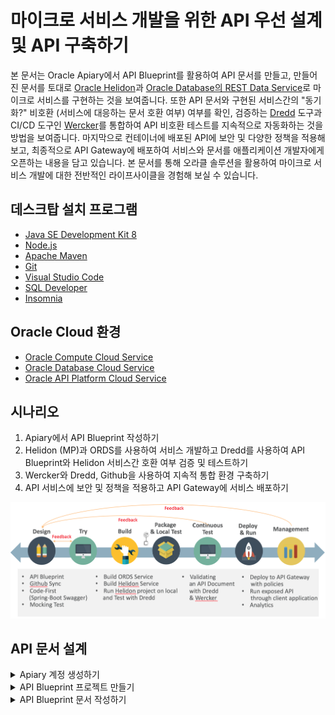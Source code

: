 # 마이크로 서비스 개발을 위한 API 우선 설계 및 API 구축하기

본 문서는 Oracle Apiary에서 API Blueprint를 활용하여 API 문서를 만들고, 만들어진 문서를 토대로 [Oracle Helidon](http://helidon.io)과 [Oracle Database의 REST Data Service](https://www.oracle.com/database/technologies/appdev/rest.html)로 마이크로 서비스를 구현하는 것을 보여줍니다. 
또한 API 문서와 구현된 서비스간의 "동기화?" 비호환 (서비스에 대응하는 문서 호환 여부) 여부를 확인, 검증하는 [Dredd](https://github.com/apiaryio/dredd) 도구과 CI/CD 도구인 [Wercker](https://app.wercker.com/)를 통합하여 API 비호환 테스트를 지속적으로 자동화하는 것을 방법을 보여줍니다.
마지막으로 컨테이너에 배포된 API에 보안 및 다양한 정책을 적용해 보고, 최종적으로 API Gateway에 배포하여 서비스와 문서를 애플리케이션 개발자에게 오픈하는 내용을 담고 있습니다.
본 문서를 통해 오라클 솔루션을 활용하여 마이크로 서비스 개발에 대한 전반적인 라이프사이클을 경험해 보실 수 있습니다.

## 데스크탑  설치 프로그램
* [Java SE Development Kit 8](https://www.oracle.com/technetwork/java/javase/downloads/jdk8-downloads-2133151.html)
* [Node.js](https://nodejs.org/ko/download)
* [Apache Maven](https://maven.apache.org/download.cgi)
* [Git](https://git-scm.com/download/win)
* [Visual Studio Code](https://code.visualstudio.com/download)
* [SQL Developer](https://www.oracle.com/technetwork/developer-tools/sql-developer/downloads/index.html)
* [Insomnia](https://insomnia.rest/download)

## Oracle Cloud 환경
* [Oracle Compute Cloud Service](https://cloud.oracle.com/ko_KR/compute)
* [Oracle Database Cloud Service](https://cloud.oracle.com/ko_KR/database)
* [Oracle API Platform Cloud Service](https://cloud.oracle.com/ko_KR/api-platform)

## 시나리오
1. Apiary에서 API Blueprint 작성하기
2. Helidon (MP)과 ORDS를 사용하여 서비스 개발하고 Dredd를 사용하여 API Blueprint와 Helidon 서비스간 호환 여부 검증 및 테스트하기
3. Wercker와 Dredd, Github을 사용하여 지속적 통합 환경 구축하기
4. API 서비스에 보안 및 정책을 적용하고 API Gateway에 서비스 배포하기

![Scenario](images/api_first_design_scenario.png)

## API 문서 설계
<details>
<summary>Apiary 계정 생성하기</summary>
API 문서를 작성하고 Mock Test를 하기 위한 Apiary 계정을 생성하는 단계입니다.  
만약 계정을 가지고 있다면 이 단계를 건너뜁니다.  

> [Apiary(https://apiary.io)](https://apiary.io) 홈페이지에 접속한 후 우측 상단의 **Sign up** 버튼을 클릭합니다.  
> ![apiary home](images/apiary_home.png)

> **Continue with GitHub** 버튼을 클릭합니다.  
> GitHub 계정이 필요합니다. 만약에 없을 경우 [GitHub(https://github.com)](https://github.com)에서 계정을 생성하세요.  
> ![apiary_sign_up](images/apiary_sign_up.png)

> GitHub 계정을 입력하고 **Sign In** 버튼을 클릭합니다.  
> ![apiary_github_account1](images/apiary_github_account1.png)

> GitHub에서 verify를 위한 메일이 발송됩니다.  
> ![apiary_github_auth](images/apiary_github_auth.png)

> GitHub 로그인 메일 계정으로 접속하여 verify 메일을 확인하고 **verify email address**를 클릭 합니다.  
> ![apiary_email_auth](images/apiary_email_auth.png)

> 다시 Apiary 홈페이지로 접속한 후 우측 상단의 **Sign In** 버튼을 클릭, **Continue with GitHub** 버튼을 클릭 합니다.  
> ![apiary_signin](images/apiary_signin.png)

> GitHub 계정을 입력하고 **Sign In** 버튼을 클릭합니다.  
> ![apiary_github_signin](images/apiary_github_signin.png)

> Apiary 계정을 생성하면 기본 API 하나를 생성해야 합니다.  
> **Name your first API** 부분에 *myfirstapi* 혹은 *helloapiary* 와 같이 임의로 입력합니다.  
> ![apiary_first_api](images/apiary_first_api.png)

> Apiary 계정을 성공적으로 생성하였습니다. :clap:  
> 아래 화면은 Apiary 에디터 화면으로 좌측이 에디터, 우측이 실시간으로 만들어지는 API 문서입니다.  
> ![apiary_first_api_editor](images/apiary_first_api_editor.png)
</details>

<details>
<summary>API Blueprint 프로젝트 만들기</summary>
이제 API 프로젝트를 하나 만들어 보겠습니다.

> 좌측 상단의 API 이름을 클릭한 후 **Create New API Project**를 선택합니다.  
> ![apiary_create_new_api](images/apiary_create_new_api.png)

> **Personal API**를 선택하고 API 이름은 **Movie API** 라고 입력합니다.  
> 문서 유형은 API Blueprint와 Swagger 2.0 스펙을 지원하는데, 여기서는 API Blueprint로 문서를 작성합니다.
>>:warning: **참고 : Personal API와 Team API**  
>>Personal API는 무료 서비스로 개인만 작업이 가능하며, 팀단위 협업 기능은 지원하지 않습니다.  
>>또한 작성된 API 문서는 해당 문서의 URL만 알면 누구나 볼 수 있도록 공개됩니다.  
>>유료 서비스인 Enterprise 버전을 구매할 경우 팀 단위 협업이 가능한 Team API 문서를 생성할 수 있습니다.  
>>Team API는 팀멤버를 구성하고 팀멤버만 볼 수 있는 Private API로 구성할 수 있습니다. 

> ![apiary_create_new_api_personal](images/apiary_create_new_api_personal.png)
>	> :warning: **참고 : API Blueprint와 Swagger**  
>	> API Blueprint와 Swagger는 API 문서 작성 시 가장 많이 사용되고 있는 API 문서 정의 언어입니다.  
>	> 이외에 MuleSoft의 RAML(YAML)과 Slate(Markdown), Asciidoc (Spring-boot REST Doc 에서 기본으로 사용) 등이 있습니다.  
>	> 정확하게는 API Blueprint의 경우 API 문서를 생성하는데 포커스가 맞춰져 있다면, Swagger는 API를 정의하는데 포커스가 맞춰져 있습니다.  
>	> API Blueprint는 개발자가 아니어도 쉽게 배울 수 있으며, 작성하기 쉽고 이해하기 쉬운 마크다운 형식을 지원합니다.  
>	> 문서를 위한 스펙이기 때문에 실제 구현을 위한 정의가 Swagger에 비해 상대적으로 많이 포함되지 않아, 스텁이나 스니펫과  
>	> 같은 코드 생성 기능을 제공하기 어렵습니다.  
>	> Swagger는 Linux Foundation의 오픈소스 프로젝트인 OpenAPI Initiative에 추가되면서 현재는 Open API Specification (OAS)  
>	> 이라는 이름으로 불리고 있습니다. 개발자에게 친숙한 JSON, YAML 형식으로 작성하며, 구현을 위한 여러가지 스펙을 제공하기 때문에  
>	> 개발자 사이에서 많이 사용되고 있으며, 다양한 언어의 스텁 코드를 생성할 수 있는 기능도 제공될 수 있습니다. (e.g. Swagger Codegen)  
>	> 반면에 API Blueprint에 비해서 구현과 관련된 많은 내용이 포함되기 때문에 비 개발자에게는 다소 복잡하게 느껴질 수 있습니다.  
>	> Swagger는 문서의 복잡성이 높기 때문에 문서를 먼저 만들고 API를 만들기 보다는 이미 만들어진 API에서 Swagger문서를 추출하는  
>	> 방식으로 더 많이 사용됩니다. (ORDS를 포함 많은 개발 언어 및 프레임웍에서 Swagger 생성 기능을 제공합니다.)  
>	> 따라서, 일반적으로 Design First 를 말할때는 API Blueprint, Code First를 말할때는 Swagger를  
>	> 떠올리면 됩니다. (물론 Swagger가 더 익숙한 사용자라면 Swagger가 Design First Approach가 될 수 있습니다.)  

> 생성을 하게 되면 좌측에 샘플 API Blueprint 마크다운과 에디터가 보이고, 우측에 HTML 문서가 보입니다.  
> ![apiary_write_api_1](images/apiary_write_api_1.png)
</details>

<details>
<summary>API Blueprint 문서 작성하기</summary>
이제부터 Movie API 문서를 작성하겠습니다.  
:memo: **마크가 표기되어 있는 부분만 변경 또는 재작성합니다.**  

> API Blueprint 버전 정도로 생각하면 됩니다.  
> 현재 API Blueprint spec은 1A revision 9 입니다.  
> ```markdown
> FORMAT: 1A
> ```

> 실제 서비스할 Production 서버의 주소입니다.  
> 처음에는 Production 환경이 없기 때문에 변경하지 않습니다.
> ```markdown
> HOST: http://polls.apiblueprint.org/
> ```

> API 문서 이름입니다. 한글도 가능합니다.
> ```markdown
> # Movie API
> ```

> :memo:**수정**  
> API에 대한 설명, 소개를 적는 부분입니다.  
> 변경 전 부분을 아래와 같이 수정합니다.  
> *변경 전*
> ```diff
> - Polls is a simple API allowing consumers to view polls and vote in them.
> ```
> *변경 후*
> ```markdown
> 영화 정보를 제공하는 API 입니다.
> ```

> :memo:**수정**  
> API에 대한 엔드포인트 URL입니다.  
> 변경 전 부분을 아래와 같이 수정합니다.  
> *변경 전*
> ```diff
> - ## Questions Collection [/questions]
> ```
> *변경 후*
> ```markdown
> ## Movies Collection [/movies]
> ```

> :memo:**수정**  
> API 엔드포인트에 대한 Action (Method)를 정의합니다.  
> 변경 전 부분을 아래와 같이 수정합니다.  
> *변경 전*
> ```diff
> + ### List All Questions [GET]
> ```
> *변경 후*
> ```markdown
> ### List All Movies [GET]
> ```

> :memo:**수정**  
> 응답 JSON 샘플을 다음과 같이 변경합니다.  
> *변경 전*
> ```diff
> -        [
> -            {
> -                \"question\": \"Favourite programming language?\",
> -                \"published_at\": \"2015-08-05T08:40:51.620Z\",
> -                \"choices\": [
> -                    {
> -                        \"choice\": \"Swift\",
> -                        \"votes\": 2048
> -                    }, {
> -                        \"choice\": \"Python\",
> -                        \"votes\": 1024
> -                    }, {
> -                        \"choice\": \"Objective-C\",
> -                        \"votes\": 512
> -                    }, {
> -                        \"choice\": \"Ruby\",
> -                        \"votes\": 256
> -                    }
> -                ]
> -            }
> -        ]
> ```
> *변경 후*
> ```markdown
>         [
>             {
>                 \"id\": \"19995\",
>                 \"title\": \"Avatar\",
>                 \"year\": \"2009\",
>                 \"runtime\" : 100
>             },
>             {
>                 \"id\": \"2699\",
>                 \"title\": \"Titanic\",
>                 \"year\": \"1997\",
>                 \"runtime\" :194
>             }
>         ]
> ```

> 두번 째 API Action을 수정 합니다.
> :memo:**수정**  
> Action을 다음과 같이 수정합니다.
> *변경 전*
> ```diff
> - ### Create a New Question [POST]

> - You may create your own question using this action. It takes a JSON
> - object containing a question and a collection of answers in the
> - form of choices.
> ```
> *변경 후*
> ```markdown
> ### Get a Movie [GET /movies/{id}?{title}]

> Movie ID와 Title로 조회하여 상세 Movie 정보를 반환합니다.
> ```

> :warning: **참고 : Path Parameter 와 Query Parameter**  
> Path Parameter는 REST URL Path에 포함되는 파라미터로 http://{host}:{port}/{endpoint}/{path_param}/ 형태로  
> 사용되며 필수로 포함되어야 합니다.  
> Query Parameter는 URL에 ?다음에 붙는 파라미터로 key=value 형태로 사용되며, 옵셔널한 값이 사용될 수 있습니다.  
> 위 내용 중 {id} 부분이 Path Parameter를 의미하며, ?{title} 부분이 Query Parameter 입니다.  

> :memo:**수정**  
> Request 부분을 다음과 같이 수정합니다.
> *변경 전*
> ```diff
> - + Request (application/json)

> -        {
> -            "question": "Favourite programming language?",
> -            "choices": [
> -                \"Swift\",
> -                \"Python\",
> -                \"Objective-C\",
> -                \"Ruby\"
> -            ]
> -        }
> ```
> *변경 후*
> ```markdown
> + Parameters
>     - id : 19995 (string, required)
>     - title : Avatar (string, optional)
    
> + Request
>     + Header
            
>             Authorization : Basic AAA
> ```
> :memo:Response 변경
> Response 부분을 다음과 같이 수정합니다.  
> 변경 전
> ```diff
> - + Response 201 (application/json)

> -    + Headers
> -
> -            Location: /questions/2

> -    + Body

> -            {
> -                \"question\": \"Favourite programming language?\",
> -                \"published_at\": \"2015-08-05T08:40:51.620Z\",
> -                \"choices\": [
> -                    {
> -                        \"choice\": \"Swift\",
> -                        \"votes\": 0
> -                    }, {
> -                        \"choice\": \"Python\",
> -                        \"votes": 0
> -                    }, {
> -                        \"choice": \"Objective-C\",
> -                        \"votes": 0
> -                    }, {
> -                        \"choice": \"Ruby\",
> -                        \"votes": 0
> -                    }
> -                ]
> -            }
> ```

> *변경 후*
> ```markdown
> + Response 200 (application/json)
>     + Attributes
>         + id : 2699
>         + title : Titanic
>         + year : 1997
>         + runtime : 194
>         + Include MovieDetail
>         + genres (array[Genres])



> # Data Structure

> ## MovieDetail (object)
> - overview : In the 22nd century, a paraplegic Marine is dispatched to the moon Pandora on a unique mission, but becomes torn between following orders and protecting an alien civilization. (string)
> - releaseDate : 2009.12.10
> - status : Released
> - homepage : http://www.titanicmovie.com
> - vote_average : 7.2
> - vote_count : 12114


## Genres (object)
> - id : 18 (number, required)
> - name : Drama (string, required)
> ```
</details>
